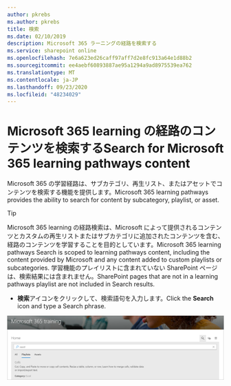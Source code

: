 ```yaml
---
author: pkrebs
ms.author: pkrebs
title: 検索
ms.date: 02/10/2019
description: Microsoft 365 ラーニングの経路を検索する
ms.service: sharepoint online
ms.openlocfilehash: 7e6a623ed26caff97aff7d2e8fc913a64e1d88b2
ms.sourcegitcommit: ee4aebf60893887ae95a1294a9ad8975539ea762
ms.translationtype: MT
ms.contentlocale: ja-JP
ms.lasthandoff: 09/23/2020
ms.locfileid: "48234029"
---
```

# <a name="search-for-microsoft-365-learning-pathways-content"></a><span data-ttu-id="82847-103">Microsoft 365 learning の経路のコンテンツを検索する</span><span class="sxs-lookup"><span data-stu-id="82847-103">Search for Microsoft 365 learning pathways content</span></span>

<span data-ttu-id="82847-104">Microsoft 365 の学習経路は、サブカテゴリ、再生リスト、またはアセットでコンテンツを検索する機能を提供します。</span><span class="sxs-lookup"><span data-stu-id="82847-104">Microsoft 365 learning pathways provides the ability to search for content by subcategory, playlist, or asset.</span></span> 

> [!TIP]
> <span data-ttu-id="82847-105">Microsoft 365 learning の経路検索は、Microsoft によって提供されるコンテンツとカスタムの再生リストまたはサブカテゴリに追加されたコンテンツを含む、経路のコンテンツを学習することを目的としています。</span><span class="sxs-lookup"><span data-stu-id="82847-105">Microsoft 365 learning pathways Search is scoped to learning pathways content, including the content provided by Microsoft and any content added to custom playlists or subcategories.</span></span> <span data-ttu-id="82847-106">学習機能のプレイリストに含まれていない SharePoint ページは、検索結果には含まれません。</span><span class="sxs-lookup"><span data-stu-id="82847-106">SharePoint pages that are not in a learning pathways playlist are not included in Search results.</span></span>     

- <span data-ttu-id="82847-107">**検索**アイコンをクリックして、検索語句を入力します。</span><span class="sxs-lookup"><span data-stu-id="82847-107">Click the **Search** icon and type a Search phrase.</span></span> 

![cg-search.png](media/cg-search.png)

